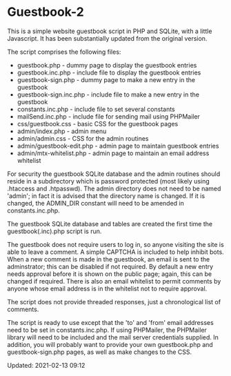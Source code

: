 # Guestbook-2

This is a simple website guestbook script in PHP and SQLite, with a little Javascript. It has been substantially updated from the original version.

The script comprises the following files:

* guestbook.php          - dummy page to display the guestbook entries
* guestbook.inc.php      - include file to display the guestbook entries
* guestbook-sign.php     - dummy page to make a new entry in the guestbook
* guestbook-sign.inc.php - include file to make a new entry in the guestbook
* constants.inc.php      - include file to set several constants
* mailSend.inc.php       - include file for sending mail using PHPMailer
* css/guestbook.css      - basic CSS for the guestbook pages
* admin/index.php        - admin menu
* admin/admin.css        - CSS for the admin routines
* admin/guestbook-edit.php - admin page to maintain guestbook entries
* admin/mtx-whitelist.php - admin page to maintain an email address whitelist

For security the guestbook SQLite database and the admin routines should reside in a subdirectory which is password protected (most likely using .htaccess and .htpasswd). The admin directory does not need to be named 'admin'; in fact it is advised that the directory name is changed. If it is changed, the ADMIN_DIR constant will need to be amended in constants.inc.php.

The guestbook SQLite database and tables are created the first time the guestbook(.inc).php script is run.

The guestbook does not require users to log in, so anyone visiting the site is able to leave a comment. A simple CAPTCHA is included to help inhibit bots. When a new comment is made in the guestbook, an email is sent to the adminstrator; this can be disabled if not required. By default a new entry needs approval before it is shown on the public page; again, this can be changed if required. There is also an email whitelist to permit comments by anyone whose email address is in the whitelist not to require approval. 

The script does not provide threaded responses, just a chronological list of comments.

The script is ready to use except that the 'to' and 'from' email addresses need to be set in constants.inc.php. If using PHPMailer, the PHPMailer library will need to be included and the mail server credentials supplied. In addition, you will probably want to provide your own guestbook.php and guestbook-sign.php pages, as well as make changes to the CSS.

Updated: 2021-02-13 09:12

